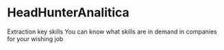 # HeadHunterAnalitica
Extraction key skills
You can know what skills are in demand in companies for your wishing job
